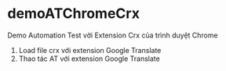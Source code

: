 # demoATChromeCrx
Demo Automation Test vời Extension Crx của trình duyệt Chrome
1. Load file crx với extension Google Translate
2. Thao tác AT với extension Google Translate
